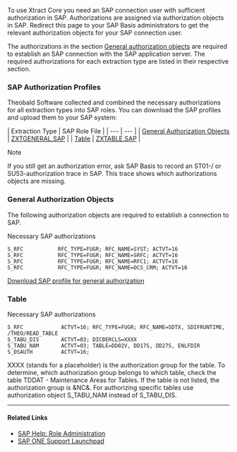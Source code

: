 To use Xtract Core you need an SAP connection user with sufficient authorization in SAP. Authorizations are assigned via authorization objects in SAP. Redirect this page to your SAP Basis administrators to get the relevant authorization objects for your SAP connection user.

The authorizations in the section [General authorization objects](#general-authorization-objects) are required to establish an SAP connection with the SAP application server. The required authorizations for each extraction type are listed in their respective section.

### SAP Authorization Profiles

Theobald Software collected and combined the necessary authorizations for all extraction types into SAP roles. You can download the SAP profiles and upload them to your SAP system:

| Extraction Type | SAP Role File | | --- | --- | | [General Authorization Objects](#general-authorization-objects) | [ZXTGENERAL.SAP](/xtract-core/assets/files/sap_roles/ZXTGENERAL.SAP) | | [Table](#table) | [ZXTABLE.SAP](/xtract-core/assets/files/sap_roles/ZXTABLE.SAP) |

Note

If you still get an authorization error, ask SAP Basis to record an ST01-/ or SU53-authorization trace in SAP. This trace shows which authorizations objects are missing.

### General Authorization Objects

The following authorization objects are required to establish a connection to SAP.

Necessary SAP authorizations

```text
S_RFC           RFC_TYPE=FUGR; RFC_NAME=SYST; ACTVT=16
S_RFC           RFC_TYPE=FUGR; RFC_NAME=SRFC; ACTVT=16
S_RFC           RFC_TYPE=FUGR; RFC_NAME=RFC1; ACTVT=16
S_RFC           RFC_TYPE=FUGR; RFC_NAME=OCS_CRM; ACTVT=16

```

[Download SAP profile for general authorization](/xtract-core/assets/files/sap_roles/ZXTGENERAL.SAP)

### Table

Necessary SAP authorizations

```text
S_RFC            ACTVT=16; RFC_TYPE=FUGR; RFC_NAME=SDTX, SDIFRUNTIME, /THEO/READ_TABLE                   
S_TABU_DIS       ACTVT=03; DICBERCLS=XXXX
S_TABU_NAM       ACTVT=03; TABLE=DD02V, DD17S, DD27S, ENLFDIR
S_DSAUTH         ACTVT=16;    

```

XXXX (stands for a placeholder) is the authorization group for the table. To determine, which authorization group belongs to which table, check the table TDDAT - Maintenance Areas for Tables. If the table is not listed, the authorization group is &NC&. For authorizing specific tables use authorization object S_TABU_NAM instead of S_TABU_DIS.

______________________________________________________________________

#### Related Links

- [SAP Help: Role Administration](https://help.sap.com/doc/saphelp_nw74/7.4.16/en-us/52/6714a9439b11d1896f0000e8322d00/content.htm)
- [SAP ONE Support Launchpad](https://launchpad.support.sap.com/#/notes/2855052)
